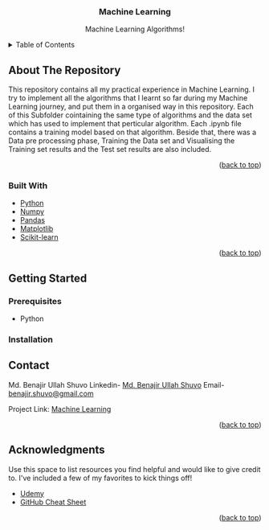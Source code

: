 <br />
<div align="center">
  
    
  </a>

  <h3 align="center">Machine Learning</h3>

  <p align="center">
    Machine Learning Algorithms!
    <br />
    
  </p>
</div>



<!-- TABLE OF CONTENTS -->
<details>
  <summary>Table of Contents</summary>
  <ol>
    <li>
      <a href="#about-the-project">About The Repository</a>
      <ul>
        <li><a href="#built-with">Built With</a></li>
      </ul>
    </li>
    <li>
      <a href="#getting-started">Getting Started</a>
      <ul>
        <li><a href="#prerequisites">Prerequisites</a></li>
        <li><a href="#installation">Installation</a></li>
      </ul>
    </li>
    <li><a href="#contact">Contact</a></li>
    <li><a href="#acknowledgments">Acknowledgments</a></li>
  </ol>
</details>



<!-- ABOUT THE Repository -->
## About The Repository 


This repository contains all my practical experience in Machine Learning. I try to implement all the algorithms that I learnt so far during my Machine Learning journey, and put them in a organised way in this repository. Each of this Subfolder cointaining the same type of algorithms and the data set which has used to implement that perticular algorithm. Each .ipynb file contains a training model based on that algorithm. Beside that, there was a Data pre processing phase, Training the Data set and Visualising the Training set  results and the Test set results are also included. 


<p align="right">(<a href="#top">back to top</a>)</p>



### Built With


* [Python](https://www.python.org/)
* [Numpy](https://numpy.org/)
* [Pandas](https://pandas.pydata.org/)
* [Matplotlib](https://matplotlib.org/)
* [Scikit-learn](https://scikit-learn.org/stable/)


<p align="right">(<a href="#top">back to top</a>)</p>



<!-- GETTING STARTED -->
## Getting Started



### Prerequisites


* Python


### Installation













<!-- CONTACT -->
## Contact

Md. Benajir Ullah Shuvo
Linkedin- [Md. Benajir Ullah Shuvo](https://www.linkedin.com/in/md-benajir-ullah-shuvo-388bb2ab/) 
Email- benajir.shuvo@gmail.com

Project Link: [Machine Learning](https://github.com/benajir-hub/Machine-Learning)

<p align="right">(<a href="#top">back to top</a>)</p>



<!-- ACKNOWLEDGMENTS -->
## Acknowledgments

Use this space to list resources you find helpful and would like to give credit to. I've included a few of my favorites to kick things off!

* [Udemy](https://www.udemy.com/course/machinelearning/)
* [GitHub Cheat Sheet](https://education.github.com/git-cheat-sheet-education.pdf)


<p align="right">(<a href="#top">back to top</a>)</p>



<!-- MARKDOWN LINKS & IMAGES -->
<!-- https://www.markdownguide.org/basic-syntax/#reference-style-links -->
[contributors-shield]: https://img.shields.io/github/contributors/othneildrew/Best-README-Template.svg?style=for-the-badge
[contributors-url]: https://github.com/othneildrew/Best-README-Template/graphs/contributors
[forks-shield]: https://img.shields.io/github/forks/othneildrew/Best-README-Template.svg?style=for-the-badge
[forks-url]: https://github.com/othneildrew/Best-README-Template/network/members
[stars-shield]: https://img.shields.io/github/stars/othneildrew/Best-README-Template.svg?style=for-the-badge
[stars-url]: https://github.com/othneildrew/Best-README-Template/stargazers
[issues-shield]: https://img.shields.io/github/issues/othneildrew/Best-README-Template.svg?style=for-the-badge
[issues-url]: https://github.com/othneildrew/Best-README-Template/issues
[license-shield]: https://img.shields.io/github/license/othneildrew/Best-README-Template.svg?style=for-the-badge
[license-url]: https://github.com/othneildrew/Best-README-Template/blob/master/LICENSE.txt
[linkedin-shield]: https://img.shields.io/badge/-LinkedIn-black.svg?style=for-the-badge&logo=linkedin&colorB=555
[linkedin-url]: https://linkedin.com/in/othneildrew
[product-screenshot]: images/screenshot.png
